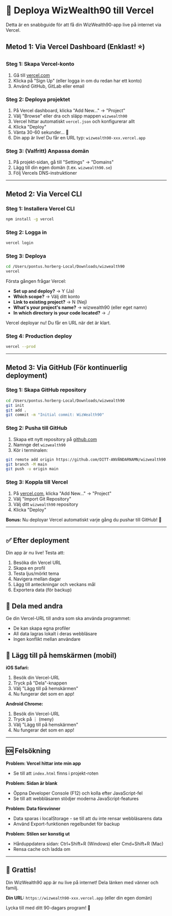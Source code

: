# 🚀 Deploya WizWealth90 till Vercel

Detta är en snabbguide för att få din WizWealth90-app live på internet via Vercel.

## Metod 1: Via Vercel Dashboard (Enklast! ⭐)

### Steg 1: Skapa Vercel-konto
1. Gå till [vercel.com](https://vercel.com)
2. Klicka på "Sign Up" (eller logga in om du redan har ett konto)
3. Använd GitHub, GitLab eller email

### Steg 2: Deploya projektet
1. På Vercel dashboard, klicka "Add New..." → "Project"
2. Välj "Browse" eller dra och släpp mappen `wizwealth90`
3. Vercel hittar automatiskt `vercel.json` och konfigurerar allt
4. Klicka "Deploy"
5. Vänta 30-60 sekunder... 🎉
6. Din app är live! Du får en URL typ: `wizwealth90-xxx.vercel.app`

### Steg 3: (Valfritt) Anpassa domän
1. På projekt-sidan, gå till "Settings" → "Domains"
2. Lägg till din egen domän (t.ex. `wizwealth90.se`)
3. Följ Vercels DNS-instruktioner

---

## Metod 2: Via Vercel CLI

### Steg 1: Installera Vercel CLI
```bash
npm install -g vercel
```

### Steg 2: Logga in
```bash
vercel login
```

### Steg 3: Deploya
```bash
cd /Users/pontus.horberg-Local/Downloads/wizwealth90
vercel
```

Första gången frågar Vercel:
- **Set up and deploy?** → Y (Ja)
- **Which scope?** → Välj ditt konto
- **Link to existing project?** → N (Nej)
- **What's your project's name?** → wizwealth90 (eller eget namn)
- **In which directory is your code located?** → ./

Vercel deployar nu! Du får en URL när det är klart.

### Steg 4: Production deploy
```bash
vercel --prod
```

---

## Metod 3: Via GitHub (För kontinuerlig deployment)

### Steg 1: Skapa GitHub repository
```bash
cd /Users/pontus.horberg-Local/Downloads/wizwealth90
git init
git add .
git commit -m "Initial commit: WizWealth90"
```

### Steg 2: Pusha till GitHub
1. Skapa ett nytt repository på [github.com](https://github.com/new)
2. Namnge det `wizwealth90`
3. Kör i terminalen:
```bash
git remote add origin https://github.com/DITT-ANVÄNDARNAMN/wizwealth90.git
git branch -M main
git push -u origin main
```

### Steg 3: Koppla till Vercel
1. På [vercel.com](https://vercel.com), klicka "Add New..." → "Project"
2. Välj "Import Git Repository"
3. Välj ditt `wizwealth90` repository
4. Klicka "Deploy"

**Bonus:** Nu deployar Vercel automatiskt varje gång du pushar till GitHub! 🚀

---

## ✅ Efter deployment

Din app är nu live! Testa att:
1. Besöka din Vercel URL
2. Skapa en profil
3. Testa ljus/mörkt tema
4. Navigera mellan dagar
5. Lägg till anteckningar och veckans mål
6. Exportera data (för backup)

## 🔗 Dela med andra

Ge din Vercel-URL till andra som ska använda programmet:
- De kan skapa egna profiler
- All data lagras lokalt i deras webbläsare
- Ingen konflikt mellan användare

## 📱 Lägg till på hemskärmen (mobil)

**iOS Safari:**
1. Besök din Vercel-URL
2. Tryck på "Dela"-knappen
3. Välj "Lägg till på hemskärmen"
4. Nu fungerar det som en app!

**Android Chrome:**
1. Besök din Vercel-URL
2. Tryck på ⋮ (meny)
3. Välj "Lägg till på hemskärmen"
4. Nu fungerar det som en app!

---

## 🆘 Felsökning

**Problem: Vercel hittar inte min app**
- Se till att `index.html` finns i projekt-roten

**Problem: Sidan är blank**
- Öppna Developer Console (F12) och kolla efter JavaScript-fel
- Se till att webbläsaren stödjer moderna JavaScript-features

**Problem: Data försvinner**
- Data sparas i localStorage - se till att du inte rensar webbläsarens data
- Använd Export-funktionen regelbundet för backup

**Problem: Stilen ser konstig ut**
- Hårduppdatera sidan: Ctrl+Shift+R (Windows) eller Cmd+Shift+R (Mac)
- Rensa cache och ladda om

---

## 🎉 Grattis!

Din WizWealth90 app är nu live på internet! Dela länken med vänner och familj.

**Din URL:** `https://wizwealth90-xxx.vercel.app` (eller din egen domän)

Lycka till med ditt 90-dagars program! 💪


